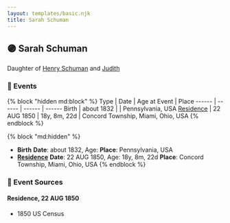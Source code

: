 ```yaml
---
layout: templates/basic.njk
title: Sarah Schuman
---
```

## 🟣 Sarah Schuman

Daughter of [Henry Schuman](/people/6/6084048) and [Judith ](/people/9/94900602)

### 📆 Events

{% block "hidden md:block" %}
Type | Date | Age at Event | Place
------ | ------ | ------ | ------
Birth | about 1832 |  | Pennsylvania, USA
[Residence](#event-event-0) | 22 AUG 1850 | 18y, 8m, 22d | Concord Township, Miami, Ohio, USA
{% endblock %}

{% block "md:hidden" %}
- **Birth**
**Date**: about 1832, Age:
**Place**: Pennsylvania, USA
- **[Residence](#event-event-0)**
**Date**: 22 AUG 1850, Age: 18y, 8m, 22d
**Place**: Concord Township, Miami, Ohio, USA
{% endblock %}

### 📰 Event Sources

#### <a id="event-event-0"></a> Residence, 22 AUG 1850
* 1850 US Census
